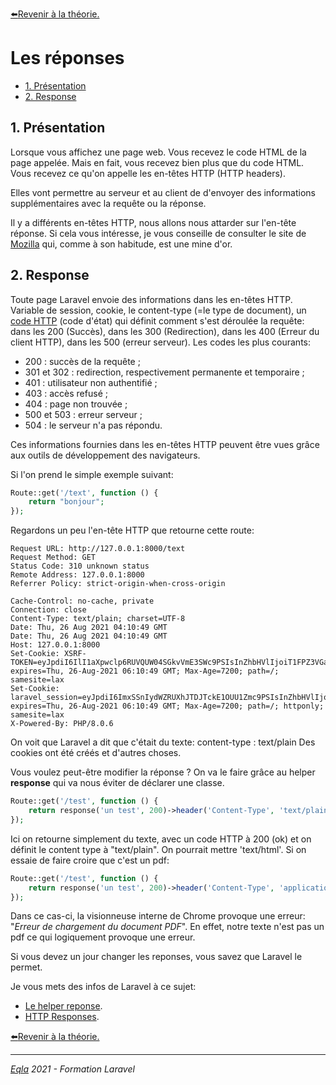 [:arrow_left:Revenir à la théorie.](../Theo/README.md)
<h1>Les réponses</h1>

- [1. Présentation](#1-présentation)
- [2. Response](#2-response)

## 1. Présentation
Lorsque vous affichez une page web. Vous recevez le code HTML de la page appelée.
Mais en fait, vous recevez bien plus que du code HTML. Vous recevez ce qu'on appelle les en-têtes HTTP (HTTP headers). 

Elles vont permettre au serveur et au client de d'envoyer des informations supplémentaires avec la requête ou la réponse.

Il y a différents en-têtes HTTP, nous allons nous attarder sur l'en-tête réponse. Si cela vous intéresse, je vous conseille de consulter le site de [Mozilla](https://developer.mozilla.org/fr/docs/Web/HTTP/Headers) qui, comme à son habitude, est une mine d'or.

## 2. Response
Toute page Laravel envoie des informations dans les en-têtes HTTP. Variable de session, cookie, le content-type (=le type de document), un [code HTTP](https://fr.wikipedia.org/wiki/Liste_des_codes_HTTP#2xx_-_Succ%C3%A8s) (code d'état) qui définit comment s'est déroulée la requête: dans les 200 (Succès), dans les 300 (Redirection), dans les 400 (Erreur du client HTTP), dans les 500 (erreur serveur).
Les codes les plus courants: 
- 200 : succès de la requête ;
- 301 et 302 : redirection, respectivement permanente et temporaire ;
- 401 : utilisateur non authentifié ;
- 403 : accès refusé ;
- 404 : page non trouvée ;
- 500 et 503 : erreur serveur ;
- 504 : le serveur n'a pas répondu.

Ces informations fournies dans les en-têtes HTTP peuvent être vues grâce aux outils de développement des navigateurs.

Si l'on prend le simple exemple suivant:
```php
Route::get('/text', function () {
    return "bonjour";
});
```
Regardons un peu l'en-tête HTTP que retourne cette route:
```code
Request URL: http://127.0.0.1:8000/text
Request Method: GET
Status Code: 310 unknown status
Remote Address: 127.0.0.1:8000
Referrer Policy: strict-origin-when-cross-origin

Cache-Control: no-cache, private
Connection: close
Content-Type: text/plain; charset=UTF-8
Date: Thu, 26 Aug 2021 04:10:49 GMT
Date: Thu, 26 Aug 2021 04:10:49 GMT
Host: 127.0.0.1:8000
Set-Cookie: XSRF-TOKEN=eyJpdiI6IlI1aXpwclp6RUVQUW04SGkvVmE3SWc9PSIsInZhbHVlIjoiT1FPZ3VGaE8xb0IzbUNKNHozOHNVb1J6eFB0VmR4S1BTcGRyUUlaSHRvbUJOSXIxemtOT3Z0NE45RHlkbEVFRjJJK0xvWVllYkpnaE1JVzQvQXMvU20ybFlLMGc1T1I5RUp4RHJPZnVyN1B2Q3NPQ25mUnc2cS9UUjczZWg4cmYiLCJtYWMiOiJiYzY1N2QwMmIzZDcxODM3YWE0MWQzMzNkMjAyZDRhMjBlZTg1MGIyNGY0YzE5NzU1YjA4N2Q2ZjU3NzUwZWFiIiwidGFnIjoiIn0%3D; expires=Thu, 26-Aug-2021 06:10:49 GMT; Max-Age=7200; path=/; samesite=lax
Set-Cookie: laravel_session=eyJpdiI6ImxSSnIydWZRUXhJTDJTckE1OUU1Zmc9PSIsInZhbHVlIjoiTWFtNXVoQXdNb3FoVXhmQXNjYmxuQm10YmtxV1k0MW1jaG1kaGJYc3dseW5uNUpHQjZQRWJBazlxc1M1OGl1aTF6bUhaOE0yNkU1QVBJaUNGYVVSZzdkOEw5QzBBS0R0S21zbHZOOTh3MEJhSE13VlpXaWI0V1ZBM0E3VGhsaFciLCJtYWMiOiJlZjQ2MzgwZjZlZDVjMDdiYmM1MTIwODg5YTliMTY4MzQ5MGQ5NmEyZDA0YWMwMGQ4N2U0ODJjNDY5MGJiYTI1IiwidGFnIjoiIn0%3D; expires=Thu, 26-Aug-2021 06:10:49 GMT; Max-Age=7200; path=/; httponly; samesite=lax
X-Powered-By: PHP/8.0.6
```
On voit que Laravel a dit que c'était du texte: content-type : text/plain
Des cookies ont été créés et d'autres choses.

Vous voulez peut-être modifier la réponse ?
On va le faire grâce au helper **response** qui va nous éviter de déclarer une classe.

```php
Route::get('/test', function () {
    return response('un test', 200)->header('Content-Type', 'text/plain');
});
```
Ici on retourne simplement du texte, avec un code HTTP à 200 (ok) et on définit le content type à "text/plain". On pourrait mettre 'text/html'.
Si on essaie de faire croire que c'est un pdf:
```php
Route::get('/test', function () {
    return response('un test', 200)->header('Content-Type', 'application/pdf');
});
```
Dans ce cas-ci,  la visionneuse interne de Chrome provoque une erreur: "*Erreur de chargement du document PDF*". En effet, notre texte n'est pas un pdf ce qui logiquement provoque une erreur.

Si vous devez un jour changer les reponses, vous savez que Laravel le permet. 

Je vous mets des infos de Laravel à ce sujet:
- [Le helper reponse](https://laravel.com/docs/11.x/helpers#method-response).
- [HTTP Responses](https://laravel.com/docs/11.x/responses).

[:arrow_left:Revenir à la théorie.](../Theo/README.md)

---
_[Eqla](http://www.eqla.be) 2021 - Formation Laravel_